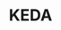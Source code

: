 ---
git: https://github.com/kedacore/keda
logohandle: kedash
sort: keda
title: KEDA
twitter: https://x.com/kedaorg
website: https://keda.sh/
---
